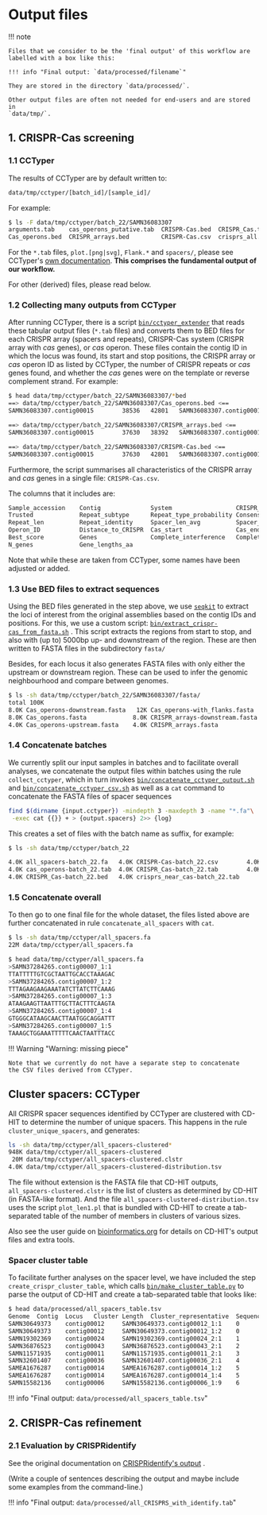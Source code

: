 # Output files

!!! note

    Files that we consider to be the 'final output' of this workflow are
    labelled with a box like this:

    !!! info "Final output: `data/processed/filename`"

    They are stored in the directory `data/processed/`.

    Other output files are often not needed for end-users and are stored in
    `data/tmp/`.

## 1. CRISPR-Cas screening

### 1.1 CCTyper

The results of CCTyper are by default written to:

``` bash
data/tmp/cctyper/[batch_id]/[sample_id]/
```

For example:

``` bash
$ ls -F data/tmp/cctyper/batch_22/SAMN36083307
arguments.tab    cas_operons_putative.tab  CRISPR-Cas.bed  CRISPR_Cas.tab   crisprs.gff           fasta/     Flank.njs  Flank.ntf  genes.tab  plot.png  spacers/
Cas_operons.bed  CRISPR_arrays.bed         CRISPR-Cas.csv  crisprs_all.tab  crisprs_near_cas.tab  Flank.ndb  Flank.not  Flank.nto  hmmer.tab  plot.svg
```

For the `*.tab` files, `plot.[png|svg]`, `Flank.*` and `spacers/`, please see
CCTyper's
[own documentation](https://github.com/Russel88/CRISPRCasTyper?tab=readme-ov-file#output-).
**This comprises the fundamental output of our workflow.**

For other (derived) files, please read below.

### 1.2 Collecting many outputs from CCTyper

After running CCTyper, there is a script
[`bin/cctyper_extender`](https://github.com/UtrechtUniversity/campylobacter-crisprscape/blob/main/bin/cctyper_extender.py)
that reads these tabular output files  (`*.tab` files) and converts them to
BED files for each CRISPR array (spacers and repeats), CRISPR-Cas system
(CRISPR array with _cas_ genes), or _cas_ operon.
These files contain the contig ID in which the locus was found, its start and
stop positions, the CRISPR array or _cas_ operon ID as listed by CCTyper,
the number of CRISPR repeats or _cas_ genes found,
and whether the _cas_ genes were on the template or reverse complement strand.
For example:

``` bash
$ head data/tmp/cctyper/batch_22/SAMN36083307/*bed
==> data/tmp/cctyper/batch_22/SAMN36083307/Cas_operons.bed <==
SAMN36083307.contig00015        38536   42801   SAMN36083307.contig00015@1      3       -

==> data/tmp/cctyper/batch_22/SAMN36083307/CRISPR_arrays.bed <==
SAMN36083307.contig00015        37630   38392   SAMN36083307.contig00015_1      12      -

==> data/tmp/cctyper/batch_22/SAMN36083307/CRISPR-Cas.bed <==
SAMN36083307.contig00015        37630   42801   SAMN36083307.contig00015_1      12      -
```

Furthermore, the script summarises all characteristics of the CRISPR array and
_cas_ genes in a single file: `CRISPR-Cas.csv`.

The columns that it includes are:

``` bash
Sample_accession    Contig              System                  CRISPR_ID           CRISPR_start    CRISPR_end
Trusted             Repeat_subtype      Repeat_type_probability Consensus_repeat    N_repeats
Repeat_len          Repeat_identity     Spacer_len_avg          Spacer_identity     Spacer_len_sem
Operon_ID           Distance_to_CRISPR  Cas_start               Cas_end             Best_type
Best_score          Genes               Complete_interference   Complete_adaptation Strand_cas
N_genes             Gene_lengths_aa
```

Note that while these are taken from CCTyper, some names have been adjusted
or added.

### 1.3 Use BED files to extract sequences

Using the BED files generated in the step above, we use
[`seqkit`](https://bioinf.shenwei.me/seqkit/usage/#subseq)
to extract the loci of interest from the original assemblies based on the
contig IDs and positions.
For this, we use a custom script:
[`bin/extract_crispr-cas_from_fasta.sh`](https://github.com/UtrechtUniversity/campylobacter-crisprscape/blob/main/bin/extract_crispr-cas_from_fasta.sh)
.
This script extracts the regions from start to stop, and also with (up to)
5000bp up- and downstream of the region. These are then written to FASTA files
in the subdirectory `fasta/`

Besides, for each locus it also generates FASTA files with only either the
upstream or downstream region. These can be used to infer the genomic
neighbourhood and compare between genomes.

``` bash
$ ls -sh data/tmp/cctyper/batch_22/SAMN36083307/fasta/
total 100K
8.0K Cas_operons-downstream.fasta   12K Cas_operons-with_flanks.fasta   8.0K CRISPR_arrays-upstream.fasta     8.0K CRISPR-Cas.fasta
8.0K Cas_operons.fasta             8.0K CRISPR_arrays-downstream.fasta   12K CRISPR_arrays-with_flanks.fasta  4.0K CRISPR-Cas-upstream.fasta
4.0K Cas_operons-upstream.fasta    4.0K CRISPR_arrays.fasta             8.0K CRISPR-Cas-downstream.fasta       16K CRISPR-Cas-with_flanks.fasta
```

### 1.4 Concatenate batches

We currently split our input samples in batches and to facilitate overall
analyses, we concatenate the output files within batches using the rule
`collect_cctyper`, which in turn invokes
[`bin/concatenate_cctyper_output.sh`](https://github.com/UtrechtUniversity/campylobacter-crisprscape/blob/main/bin/concatenate_cctyper_output.sh)
and
[`bin/concatenate_cctyper_csv.sh`](https://github.com/UtrechtUniversity/campylobacter-crisprscape/blob/main/bin/concatenate_cctyper_csv.sh)
as well as a `cat` command to concatenate the FASTA files of spacer sequences

``` bash
find $(dirname {input.cctyper}) -mindepth 3 -maxdepth 3 -name "*.fa"\
 -exec cat {{}} + > {output.spacers} 2>> {log}
```

This creates a set of files with the batch name as suffix, for example:

``` bash
$ ls -sh data/tmp/cctyper/batch_22

4.0K all_spacers-batch_22.fa   4.0K CRISPR-Cas-batch_22.csv        4.0K crisprs_orphan-batch_22.tab
4.0K cas_operons-batch_22.tab  4.0K CRISPR_Cas-batch_22.tab        4.0K crisprs_all-batch_22.tab
4.0K CRISPR_Cas-batch_22.bed   4.0K crisprs_near_cas-batch_22.tab
```

### 1.5 Concatenate overall

To then go to one final file for the whole dataset, the files listed above
are further concatenated in rule `concatenate_all_spacers` with `cat`.

``` bash
$ ls -sh data/tmp/cctyper/all_spacers.fa
22M data/tmp/cctyper/all_spacers.fa

$ head data/tmp/cctyper/all_spacers.fa
>SAMN37284265.contig00007_1:1
TTATTTTTGTCGCTAATTGCACCTAAAGAC
>SAMN37284265.contig00007_1:2
TTTAGAAGAAGAAATATCTTATCTTCAAAG
>SAMN37284265.contig00007_1:3
ATAAGAAGTTAATTTGCTTACTTTCAAGTA
>SAMN37284265.contig00007_1:4
GTGGGCATAAGCAACTTAATGGCAGGATTT
>SAMN37284265.contig00007_1:5
TAAAGCTGGAAATTTTTCAACTAATTTACC
```

!!! Warning "Warning: missing piece"

    Note that we currently do not have a separate step to concatenate
    the CSV files derived from CCTyper.

## Cluster spacers: CCTyper

All CRISPR spacer sequences identified by CCTyper are clustered with
CD-HIT to determine the number of unique spacers. This happens in the rule
`cluster_unique_spacers`, and generates:

``` bash
ls -sh data/tmp/cctyper/all_spacers-clustered*
948K data/tmp/cctyper/all_spacers-clustered
 20M data/tmp/cctyper/all_spacers-clustered.clstr
4.0K data/tmp/cctyper/all_spacers-clustered-distribution.tsv
```

The file without extension is the FASTA file that CD-HIT outputs,
`all_spacers-clustered.clstr` is the list of clusters as determined
by CD-HIT (in FASTA-like format). And the file
`all_spacers-clustered-distribution.tsv` uses the script `plot_len1.pl` that
is bundled with CD-HIT to create a tab-separated table of the number of
members in clusters of various sizes.

Also see the user guide on
[bioinformatics.org](https://www.bioinformatics.org/cd-hit/cd-hit-user-guide)
for details on CD-HIT's output files and extra tools.

### Spacer cluster table

To facilitate further analyses on the spacer level, we have included the
step `create_crispr_cluster_table`, which calls
[`bin/make_cluster_table.py`](https://github.com/UtrechtUniversity/campylobacter-crisprscape/blob/main/bin/make_cluster_table.py)
to parse the output of CD-HIT and create a tab-separated table that looks
like:

``` bash
$ head data/processed/all_spacers_table.tsv
Genome  Contig  Locus   Cluster Length  Cluster_representative  Sequence        Identity        Strand
SAMN30649373    contig00012     SAMN30649373.contig00012_1:1    0       75nt    SAMN30649373.contig00012_1:1    TATAGCAGTAAAATAGGCTTTAGAATGTATTTTATAAAAGCGTAAAAAATCAATATTATACCGACATTTTGCGAC     NA      NA
SAMN30649373    contig00012     SAMN30649373.contig00012_1:2    0       55nt    SAMN30649373.contig00012_1:1    TATAGCAGTAAAATAGGCTTTAGAATGTATTTTATAAAAGCGTAAAAAATCAATA 100.00% +
SAMN19302369    contig00024     SAMN19302369.contig00024_2:1    1       57nt    SAMN19302369.contig00024_2:1    TATTATATAATATATACTAGTGCATTTTGATAATAATTATCGACTTCAAGTAAAATT       NA      NA
SAMN36876523    contig00043     SAMN36876523.contig00043_2:1    2       56nt    SAMN36876523.contig00043_2:1    ATGCTTGGCTTTTTTGTAGTATATAGCAATGCTATATATCCTAGTATATACTTAAA        NA      NA
SAMN11571935    contig00011     SAMN11571935.contig00011_2:1    3       56nt    SAMN11571935.contig00011_2:1    ATAATGGTAAAATAGTCTTTAGAATGTATTTTAAAAAAGCATAAAAAGCTAATATA        NA      NA
SAMN32601407    contig00036     SAMN32601407.contig00036_2:1    4       56nt    SAMN32601407.contig00036_2:1    ATAATGGTAAAATAGTCTTTAGAATGTATTTTAAATAAACTTAAAAAGCTAATATA        NA      NA
SAMEA1676287    contig00014     SAMEA1676287.contig00014_1:2    5       56nt    SAMEA1676287.contig00014_1:2    TAGAAAATTTTTTATAAAAAATGTATATTTTTTTACCAAAAAATGAGACAAAAGCA        NA      NA
SAMEA1676287    contig00014     SAMEA1676287.contig00014_1:4    5       56nt    SAMEA1676287.contig00014_1:2    TAGAAAATTTTTTATAAAAAATGTATATTTTTTTACCAAAAAATGAGACAAAAGCA        100.00% +
SAMN15582136    contig00006     SAMN15582136.contig00006_1:9    6       55nt    SAMN15582136.contig00006_1:9    CTCAAACTTAGATTTATGGTAAAATTCAAATTCAAATATGACATCTAATAGTGAC NA      NA
```

!!! info "Final output: `data/processed/all_spacers_table.tsv`"

## 2. CRISPR-Cas refinement

### 2.1 Evaluation by CRISPRidentify

See the original documentation on
[CRISPRidentify's output](https://github.com/BackofenLab/CRISPRidentify#output-files)
.

(Write a couple of sentences describing the output and maybe include some
examples from the command-line.)

!!! info "Final output: `data/processed/all_CRISPRS_with_identify.tab`"
